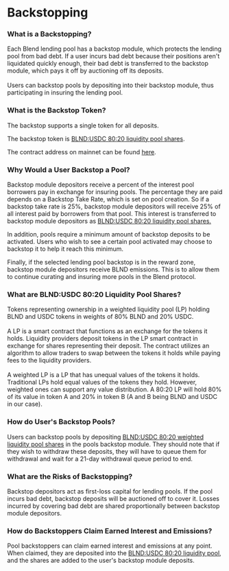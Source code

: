 # Backstopping

### What is a Backstopping?

Each Blend lending pool has a backstop module, which protects the lending pool from bad debt. If a user incurs bad debt because their positions aren't liquidated quickly enough, their bad debt is transferred to the backstop module, which pays it off by auctioning off its deposits.\
\
Users can backstop pools by depositing into their backstop module, thus participating in insuring the lending pool.

### What is the Backstop Token?

The backstop supports a single token for all deposits.

The backstop token is [BLND:USDC 80:20 liquidity pool shares](backstopping.md#what-are-blnd-usdc-80-20-liquidity-pool-shares).

The contract address on mainnet can be found [here](../mainnet-deployments.md#cas3fl6tlzkdggsisdbwggpxt3nrr4dytzd7yod3hmyo6ltjuvgrveam).

### Why Would a User Backstop a Pool?

Backstop module depositors receive a percent of the interest pool borrowers pay in exchange for insuring pools. The percentage they are paid depends on a Backstop Take Rate, which is set on pool creation. So if a backstop take rate is 25%, backstop module depositors will receive 25% of all interest paid by borrowers from that pool. This interest is transferred to backstop module depositors as [BLND:USDC 80:20 liquidity pool shares.](backstopping.md#what-are-blnd-usdc-80-20-liquidity-pool-shares)

In addition, pools require a minimum amount of backstop deposits to be activated. Users who wish to see a certain pool activated may choose to backstop it to help it reach this minimum.

Finally, if the selected lending pool backstop is in the reward zone, backstop module depositors receive BLND emissions. This is to allow them to continue curating and insuring more pools in the Blend protocol.

### What are BLND:USDC 80:20 Liquidity Pool Shares?

Tokens representing ownership in a weighted liquidity pool (LP) holding BLND and USDC tokens in weights of 80% BLND and 20% USDC. \
\
A LP is a smart contract that functions as an exchange for the tokens it holds. Liquidity providers deposit tokens in the LP smart contract in exchange for shares representing their deposit. The contract utilizes an algorithm to allow traders to swap between the tokens it holds while paying fees to the liquidity providers.\
\
A weighted LP is a LP that has unequal values of the tokens it holds. Traditional LPs hold equal values of the tokens they hold. However, weighted ones can support any value distribution. A 80:20 LP will hold 80% of its value in token A and 20% in token B (A and B being BLND and USDC in our case).

### How do User's Backstop Pools?

Users can backstop pools by depositing [BLND:USDC 80:20 weighted liquidity pool shares](backstopping.md#what-are-blnd-usdc-80-20-liquidity-pool-shares) in the pools backstop module. They should note that if they wish to withdraw these deposits, they will have to queue them for withdrawal and wait for a 21-day withdrawal queue period to end.&#x20;

### What are the Risks of Backstopping?

Backstop depositors act as first-loss capital for lending pools. If the pool incurs bad debt, backstop deposits will be auctioned off to cover it. Losses incurred by covering bad debt are shared proportionally between backstop module depositors.&#x20;

### How do Backstoppers Claim Earned Interest and Emissions?

Pool backstoppers can claim earned interest and emissions at any point. When claimed, they are deposited into the [BLND:USDC 80:20 liquidity pool](backstopping.md#what-are-blnd-usdc-80-20-liquidity-pool-shares), and the shares are added to the user's backstop module deposits.&#x20;
